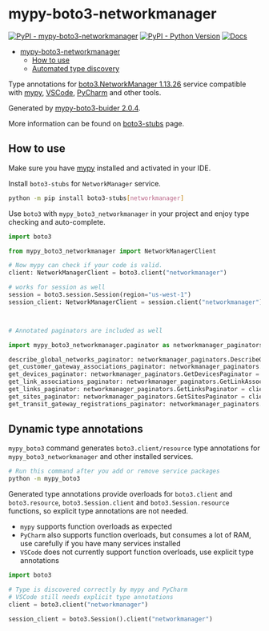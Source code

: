 # mypy-boto3-networkmanager

[![PyPI - mypy-boto3-networkmanager](https://img.shields.io/pypi/v/mypy-boto3-networkmanager.svg?color=blue)](https://pypi.org/project/mypy-boto3-networkmanager)
[![PyPI - Python Version](https://img.shields.io/pypi/pyversions/mypy-boto3-networkmanager.svg?color=blue)](https://pypi.org/project/mypy-boto3-networkmanager)
[![Docs](https://img.shields.io/readthedocs/mypy-boto3-builder.svg?color=blue)](https://mypy-boto3-builder.readthedocs.io/)

- [mypy-boto3-networkmanager](#mypy-boto3-networkmanager)
  - [How to use](#how-to-use)
  - [Automated type discovery](#automated-type-discovery)

Type annotations for
[boto3.NetworkManager 1.13.26](https://boto3.amazonaws.com/v1/documentation/api/1.13.26/reference/services/networkmanager.html#NetworkManager) service
compatible with [mypy](https://github.com/python/mypy), [VSCode](https://code.visualstudio.com/),
[PyCharm](https://www.jetbrains.com/pycharm/) and other tools.

Generated by [mypy-boto3-buider 2.0.4](https://github.com/vemel/mypy_boto3_builder).

More information can be found on [boto3-stubs](https://pypi.org/project/boto3-stubs/) page.

## How to use

Make sure you have [mypy](https://github.com/python/mypy) installed and activated in your IDE.

Install `boto3-stubs` for `NetworkManager` service.

```bash
python -m pip install boto3-stubs[networkmanager]
```

Use `boto3` with `mypy_boto3_networkmanager` in your project and enjoy type checking and auto-complete.

```python
import boto3

from mypy_boto3_networkmanager import NetworkManagerClient

# Now mypy can check if your code is valid.
client: NetworkManagerClient = boto3.client("networkmanager")

# works for session as well
session = boto3.session.Session(region="us-west-1")
session_client: NetworkManagerClient = session.client("networkmanager")



# Annotated paginators are included as well

import mypy_boto3_networkmanager.paginator as networkmanager_paginators

describe_global_networks_paginator: networkmanager_paginators.DescribeGlobalNetworksPaginator = client.get_paginator("describe_global_networks")
get_customer_gateway_associations_paginator: networkmanager_paginators.GetCustomerGatewayAssociationsPaginator = client.get_paginator("get_customer_gateway_associations")
get_devices_paginator: networkmanager_paginators.GetDevicesPaginator = client.get_paginator("get_devices")
get_link_associations_paginator: networkmanager_paginators.GetLinkAssociationsPaginator = client.get_paginator("get_link_associations")
get_links_paginator: networkmanager_paginators.GetLinksPaginator = client.get_paginator("get_links")
get_sites_paginator: networkmanager_paginators.GetSitesPaginator = client.get_paginator("get_sites")
get_transit_gateway_registrations_paginator: networkmanager_paginators.GetTransitGatewayRegistrationsPaginator = client.get_paginator("get_transit_gateway_registrations")
```

## Dynamic type annotations

`mypy_boto3` command generates `boto3.client/resource` type annotations for
`mypy_boto3_networkmanager` and other installed services.

```bash
# Run this command after you add or remove service packages
python -m mypy_boto3
```

Generated type annotations provide overloads for `boto3.client` and `boto3.resource`,
`boto3.Session.client` and `boto3.Session.resource` functions,
so explicit type annotations are not needed.

- `mypy` supports function overloads as expected
- `PyCharm` also supports function overloads, but consumes a lot of RAM, use carefully if you have many services installed
- `VSCode` does not currently support function overloads, use explicit type annotations

```python
import boto3

# Type is discovered correctly by mypy and PyCharm
# VSCode still needs explicit type annotations
client = boto3.client("networkmanager")

session_client = boto3.Session().client("networkmanager")
```